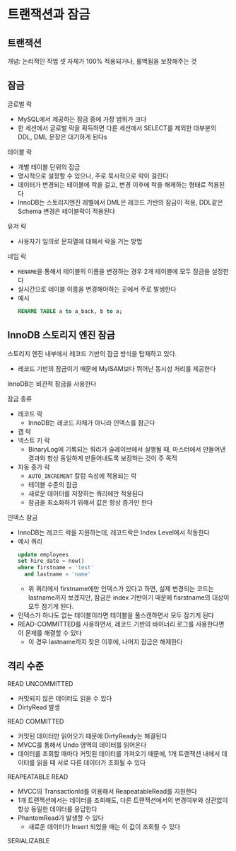 # 트랜잭션과 잠금
## 트랜잭션
개념: 논리적인 작업 셋 자체가 100% 적용되거나, 롤백됨을 보장해주는 것

## 잠금
글로벌 락
- MySQL에서 제공하는 잠금 중에 가장 범위가 크다
- 한 세션에서 글로벌 락을 획득하면 다른 세션에서 SELECT를 제외한 대부분의 DDL, DML 문장은 대기하게 된다s

테이블 락
- 개별 테이블 단위의 잠금
- 명시적으로 설정할 수 있으나, 주로 묵시적으로 락이 걸린다
- 데이터가 변경되는 테이블에 락을 걸고, 변경 이후에 락을 해제하는 형태로 적용된다
- InnoDB는 스토리지엔진 레벨에서 DML은 레코드 기반의 잠금이 적용, DDL같은 Schema 변경은 테이블락이 적용된다

유저 락
- 사용자가 임의로 문자열에 대해서 락을 거는 방법

네임 락
- `RENAME`을 통해서 테이블의 이름을 변경하는 경우 2개 테이블에 모두 잠금을 설정한다
- 실시간으로 테이블 이름을 변경해야하는 곳에서 주로 발생한다
- 예시
   ```sql
   RENAME TABLE a to a_back, b to a;
   ```

## InnoDB 스토리지 엔진 잠금
스토리지 엔진 내부에서 레코드 기반의 잠금 방식을 탑재하고 있다.
- 레코드 기반의 잠금이기 때문에 MyISAM보다 뛰어난 동시성 처리를 제공한다

InnoDB는 비관적 잠금을 사용한다

잠금 종류
- 레코드 락
   - InnoDB는 레코드 자체가 아니라 인덱스를 잠근다
- 갭 락
- 넥스트 키 락
   - BinaryLog에 기록되는 쿼리가 슬레이브에서 실행될 때, 마스터에서 만들어낸 결과와 항상 동일하게 만들어내도록 보장하는 것이 주 목적
- 자동 증가 락
   - `AUTO_INCREMENT` 칼럼 속성에 적용되는 락
   - 테이블 수준의 잠금
   - 새로운 데이터를 저장하는 쿼리에만 적용된다
   - 잠금을 최소화하기 위해서 값은 항상 증가만 한다

인덱스 잠금
- InnoDB는 레코드 락을 지원하는데, 레코드락은 Index Level에서 작동한다
- 예시 쿼리
   ```sql
   update employees 
   set hire_date = now()
   where firstname = 'test'
     and lastname = 'name'
   ```
   - 위 쿼리에서 firstname에만 인덱스가 있다고 하면, 실제 변경되는 코드는 lastname까지 보겠지만, 잠금은 index 기반이기 때문에 fisrstname의 대상이 모두 잠기게 된다.
- 인덱스가 하나도 없는 테이블이라면 테이블을 풀스캔하면서 모두 잠기게 된다
- READ-COMMITTED를 사용하면서, 레코드 기반의 바이너리 로그를 사용한다면 이 문제를 해결할 수 있다
   - 이 경우 lastname까지 찾은 이후에, 나머지 잠금은 해제한다

## 격리 수준
READ UNCOMMITTED
- 커밋되지 않은 데이터도 읽을 수 있다
- DirtyRead 발생

READ COMMITTED
- 커밋된 데이터만 읽어오기 때문에 DirtyReady는 해결된다
- MVCC를 통해서 Undo 영역의 데이터를 읽어온다
- 데이터를 조회할 때마다 커밋된 데이터를 가져오기 때문에, 1개 트랜잭션 내에서 데이터를 읽을 때 서로 다른 데이터가 조회될 수 있다

REAPEATABLE READ
- MVCC의 TransactionId를 이용해서 ReapeatableRead를 지원한다
- 1개 트랜잭션에서는 데이터를 조회해도, 다른 트랜잭션에서의 변경여부와 상관없이 항상 동일한 데이터를 응답한다
- PhantomRead가 발생할 수 있다
   - 새로운 데이터가 Insert 되었을 때는 이 값이 조회될 수 있다

SERIALIZABLE